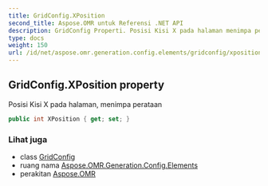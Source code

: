 ```yaml
---
title: GridConfig.XPosition
second_title: Aspose.OMR untuk Referensi .NET API
description: GridConfig Properti. Posisi Kisi X pada halaman menimpa perataan
type: docs
weight: 150
url: /id/net/aspose.omr.generation.config.elements/gridconfig/xposition/
---
```

## GridConfig.XPosition property

Posisi Kisi X pada halaman, menimpa perataan

```csharp
public int XPosition { get; set; }
```

### Lihat juga

* class [GridConfig](../)
* ruang nama [Aspose.OMR.Generation.Config.Elements](../../gridconfig/)
* perakitan [Aspose.OMR](../../../)


